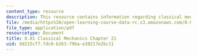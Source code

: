 ```yaml
---
content_type: resource
description: This resource contains information regarding classical mechanics.
file: /media/https%3A/open-learning-course-data-rc.s3.amazonaws.com/8-01sc-classical-mechanics-fall-2016/9d215cf77dc0b26379bae38217e2bc11_MIT8_01F16_chapter21.pdf
file_type: application/pdf
resourcetype: Document
title: 8.01 Classical Mechanics Chapter 21
uid: 9d215cf7-7dc0-b263-79ba-e38217e2bc11
---
```


